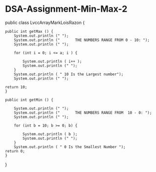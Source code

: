 DSA-Assignment-Min-Max-2
========================
public class LvccArrayMarkLoisRazon {

	public int getMax () {
		System.out.println (" ");
		System.out.println ("		THE NUMBERS RANGE FROM 0 - 10: ");
		System.out.println (" ");

		for (int i = 0; i <= a; i ) {

			System.out.println ( i++ );
			System.out.println (" ");
		}
		System.out.println ( " 10 Is the Largest number");
		System.out.println (" ");

	return 10;
	}

	public int getMin () {

		System.out.println (" ");
		System.out.println ("		THE NUMBERS RANGE FROM  10 - 0: ");
		System.out.println (" ");

		for (int b = 10; b >= 0; b) {

			System.out.println ( b );
			System.out.println (" ");
		}
		System.out.println ( " 0 Is the Smallest Number ");
	return 0;
	}
}
